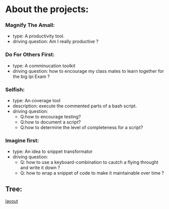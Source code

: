 About the projects:
===


### Magnify The Amall:  
* type: A productivity tool.
* driving question: Am I really productive ?


### Do For Others First:
* type: A comminucation toolkit
* driving question: how to encourage my class mates to learn together for the big lpi Exam ?

### Selfish:
* type: An coverage tool
* description: execute the commented parts of a bash script.
* driving question: 
    - Q:how to encourage testing? 
    - Q:how to document a script? 
    - Q:how to determine the level of completeness for a script?



### Imagine first:
* type: An idea to snippet transformator
* driving question:
    - Q: how to use a keyboard-combination to cautch a flying throught and write it down ?
    - Q: how to wrap a snippet of code to make it maintainable over time ?

## Tree:
[layout](./.treeL2)
